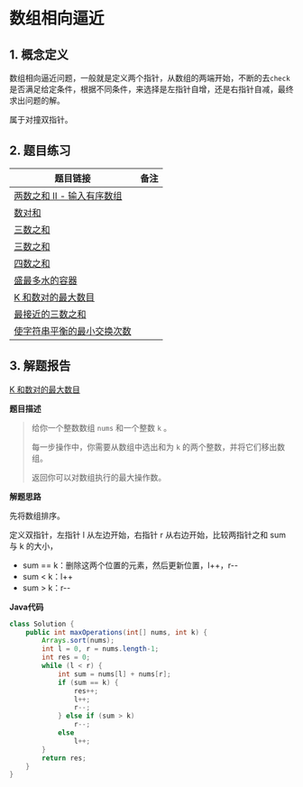 # 	数组相向逼近

## 1. 概念定义

数组相向逼近问题，一般就是定义两个指针，从数组的两端开始，不断的去`check`是否满足给定条件，根据不同条件，来选择是左指针自增，还是右指针自减，最终求出问题的解。

属于对撞双指针。

## 2. 题目练习

| 题目链接                                                     | 备注 |
| ------------------------------------------------------------ | ---- |
| [两数之和 II - 输入有序数组](https://leetcode.cn/problems/two-sum-ii-input-array-is-sorted/) |      |
| [数对和](https://leetcode.cn/problems/pairs-with-sum-lcci/)  |      |
| [三数之和](https://leetcode.cn/problems/3sum/)               |      |
| [三数之和](https://leetcode.cn/problems/1fGaJU/)             |      |
| [四数之和](https://leetcode.cn/problems/4sum/)               |      |
| [盛最多水的容器](https://leetcode.cn/problems/container-with-most-water/) |      |
| [K 和数对的最大数目](https://leetcode.cn/problems/max-number-of-k-sum-pairs/) |      |
| [最接近的三数之和](https://leetcode.cn/problems/3sum-closest/) |      |
| [使字符串平衡的最小交换次数](https://leetcode.cn/problems/minimum-number-of-swaps-to-make-the-string-balanced/) |      |



## 3. 解题报告

[K 和数对的最大数目](https://leetcode.cn/problems/max-number-of-k-sum-pairs/)

**题目描述**

> 给你一个整数数组 `nums` 和一个整数 `k` 。
>
> 每一步操作中，你需要从数组中选出和为 `k` 的两个整数，并将它们移出数组。
>
> 返回你可以对数组执行的最大操作数。

**解题思路**

先将数组排序。

定义双指针，左指针 l 从左边开始，右指针 r 从右边开始，比较两指针之和 sum与 k 的大小，

+ sum == k：删除这两个位置的元素，然后更新位置，l++，r--
+ sum < k：l++
+ sum > k：r--

**Java代码**

```java
class Solution {
    public int maxOperations(int[] nums, int k) {
        Arrays.sort(nums);
        int l = 0, r = nums.length-1;
        int res = 0;
        while (l < r) {
            int sum = nums[l] + nums[r];
            if (sum == k) {
                res++;
                l++;
                r--;
            } else if (sum > k)
                r--;
            else 
                l++;
        }
        return res;
    }
}
```
